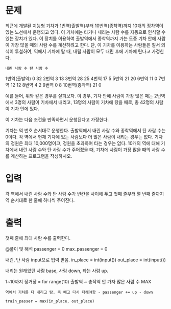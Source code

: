 # 문제
최근에 개발된 지능형 기차가 1번역(출발역)부터 10번역(종착역)까지 10개의 정차역이 있는 노선에서 운행되고 있다. 이 기차에는 타거나 내리는 사람 수를 자동으로 인식할 수 있는 장치가 있다. 이 장치를 이용하여 출발역에서 종착역까지 가는 도중 기차 안에 사람이 가장 많을 때의 사람 수를 계산하려고 한다. 단, 이 기차를 이용하는 사람들은 질서 의식이 투철하여, 역에서 기차에 탈 때, 내릴 사람이 모두 내린 후에 기차에 탄다고 가정한다.

 	내린 사람 수	탄 사람 수
1번역(출발역)	0	32
2번역	3	13
3번역	28	25
4번역	17	5
5번역	21	20
6번역	11	0
7번역	12	12
8번역	4	2
9번역	0	8
10번역(종착역)	21	0

예를 들어, 위와 같은 경우를 살펴보자. 이 경우, 기차 안에 사람이 가장 많은 때는 2번역에서 3명의 사람이 기차에서 내리고, 13명의 사람이 기차에 탔을 때로, 총 42명의 사람이 기차 안에 있다.

이 기차는 다음 조건을 만족하면서 운행된다고 가정한다.

기차는 역 번호 순서대로 운행한다.
출발역에서 내린 사람 수와 종착역에서 탄 사람 수는 0이다.
각 역에서 현재 기차에 있는 사람보다 더 많은 사람이 내리는 경우는 없다.
기차의 정원은 최대 10,000명이고, 정원을 초과하여 타는 경우는 없다.
10개의 역에 대해 기차에서 내린 사람 수와 탄 사람 수가 주어졌을 때, 기차에 사람이 가장 많을 때의 사람 수를 계산하는 프로그램을 작성하시오.

# 입력
각 역에서 내린 사람 수와 탄 사람 수가 빈칸을 사이에 두고 첫째 줄부터 열 번째 줄까지 역 순서대로 한 줄에 하나씩 주어진다. 

# 출력
첫째 줄에 최대 사람 수를 출력한다.  


@풀이 및 해석
passenger = 0
max_passenger = 0

내린, 탄 사람 input으로 입력 받음.
in_place = int(input())
out_place = int(input())

내리는 원래있던 사람 base, 사람 down, 타는 사람 up.

1~10까지 정거장 = for range(10)
출발역 ~ 총작역 안 가자 많은 사람 수 MAX

	역에서 기차를 다 내리고 탐. 즉 빼고 다시 더해야함 - passenger += up - down

	train_passer = max(in_place, out_place)